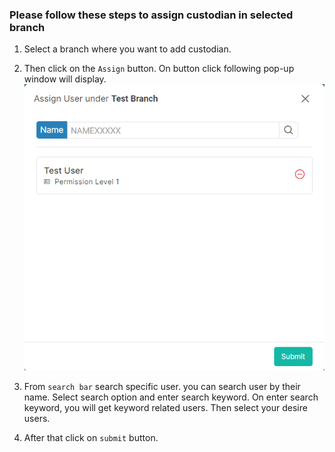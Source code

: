 ### Please follow these steps to assign custodian in selected branch
1. Select a branch where you want to add custodian.
2. Then click on the ```Assign``` button. On button click following pop-up window will display.
![assign custodian](../../../../assets/file/documentation/branch/images/assign_custodian.png)

3. From ```search bar``` search specific user. you can search user by their name. Select search option and enter search keyword. On enter search keyword, you will get keyword related users. Then select your desire users.

4. After that click on ```submit``` button.
